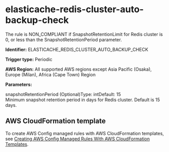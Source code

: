 # elasticache\-redis\-cluster\-auto\-backup\-check<a name="elasticache-redis-cluster-auto-backup-check"></a>

The rule is NON\_COMPLIANT if SnapshotRetentionLimit for Redis cluster is 0, or less than the SnapshotRetentionPeriod parameter\. 

**Identifier:** ELASTICACHE\_REDIS\_CLUSTER\_AUTO\_BACKUP\_CHECK

**Trigger type:** Periodic

**AWS Region:** All supported AWS regions except Asia Pacific \(Osaka\), Europe \(Milan\), Africa \(Cape Town\) Region

**Parameters:**

snapshotRetentionPeriod \(Optional\)Type: intDefault: 15  
Minimum snapshot retention period in days for Redis cluster\. Default is 15 days\.

## AWS CloudFormation template<a name="w29aac11c33c17b7d155c15"></a>

To create AWS Config managed rules with AWS CloudFormation templates, see [Creating AWS Config Managed Rules With AWS CloudFormation Templates](aws-config-managed-rules-cloudformation-templates.md)\.